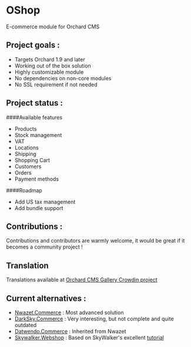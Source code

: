# OShop
E-commerce module for Orchard CMS

## Project goals :
* Targets Orchard 1.9 and later
* Working out of the box solution 
* Highly customizable module
* No dependencies on non-core modules
* No SSL requirement if not needed

## Project status :
####Available features
* Products
* Stock management
* VAT
* Locations
* Shipping
* Shopping Cart
* Customers
* Orders
* Payment methods

####Roadmap
* Add US tax management
* Add bundle support

## Contributions :
Contributions and contributors are warmly welcome, it would be great if it becomes a community project !

## Translation
Translations available at [Orchard CMS Gallery Crowdin project](https://crowdin.com/project/orchard-cms-gallery)

## Current alternatives :
* [Nwazet.Commerce](https://bitbucket.org/bleroy/nwazet.commerce) : Most advanced solution
* [DarkSky.Commerce](https://darkskycommerce.codeplex.com/) : Very interesting, but not complete and quite outdated
* [Datwendo.Commerce](https://bitbucket.org/csurieux/datwendo.commerce/) : Inherited from Nwazet
* [Skywalker.Webshop](https://skywalkerwebshop.codeplex.com/) : Based on SkyWalker's excellent [tutorial](http://www.ideliverable.com/blog/writing-an-orchard-webshop-module-from-scratch-part-1)
